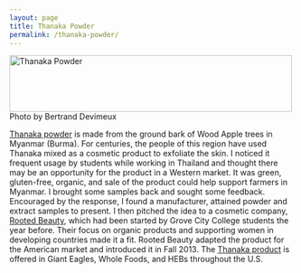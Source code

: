 ```yaml
---
layout: page
title: Thanaka Powder
permalink: /thanaka-powder/
---
```

<img src="https://cloud.githubusercontent.com/assets/7574500/5673753/9c90652c-976e-11e4-9b35-644aae46d925.jpg" alt="Thanaka Powder" style="width:500px;height:100px">
<br>Photo by Bertrand Devimeux

<a href="http://en.wikipedia.org/wiki/Thanaka">Thanaka powder</a> is made from the ground bark of Wood Apple trees in Myanmar (Burma). For centuries, the people of this region have used Thanaka mixed as a cosmetic product to exfoliate the skin. I noticed it frequent usage by students while working in Thailand and thought there may be an opportunity for the product in a Western market. It was green, gluten-free, organic, and sale of the product could help support farmers in Myanmar. I brought some samples back and sought some feedback. Encouraged by the response, I found a manufacturer, attained powder and extract samples to present. I then pitched the idea to a cosmetic company, <a href="http://www.rootedbeauty.com/">Rooted Beauty</a>, which had been started by Grove City College students the year before. Their focus on organic products and supporting women in developing countries made it a fit. Rooted Beauty adapted the product for the American market and introduced it in Fall 2013. The <a href="http://www.rootedbeauty.com/product/mpmoisturizer/">Thanaka product</a> is offered in Giant Eagles, Whole Foods, and HEBs throughout the U.S.
